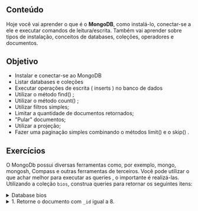 #
## Conteúdo
Hoje você vai aprender o que é o **MongoDB**, como instalá-lo, conectar-se a ele e executar comandos de leitura/escrita. Também vai aprender sobre tipos de instalação, conceitos de databases, coleções, operadores e documentos.
## Objetivo
- Instalar e conectar-se ao MongoDB
- Listar databases e coleções
- Executar operações de escrita ( inserts ) no banco de dados
- Utilizar o método find() ;
- Utilizar o método count() ;
- Utilizar filtros simples;
- Limitar a quantidade de documentos retornados;
- "Pular" documentos;
- Utilizar a projeção;
- Fazer uma paginação simples combinando o métodos limit() e o skip() .
## Exercícios
O MongoDb possui diversas ferramentas como, por exemplo, mongo, mongosh, Compass e outras ferramentas de terceiros. Você pode utilizar o que achar melhor para executar as queries , o importante é realizá-las.
Utilizando a coleção `bios`, construa queries para retornar os seguintes itens:
<details>
  <summary>Database bios</summary>

```json
db.bios.insertMany([
   {
       "_id" : 1,
       "name" : {
           "first" : "John",
           "last" : "Backus"
       },
       "birth" : ISODate("1924-12-03T05:00:00Z"),
       "death" : ISODate("2007-03-17T04:00:00Z"),
       "contribs" : [
           "Fortran",
           "ALGOL",
           "Backus-Naur Form",
           "FP"
       ],
       "awards" : [
           {
               "award" : "W.W. McDowell Award",
               "year" : 1967,
               "by" : "IEEE Computer Society"
           },
           {
               "award" : "National Medal of Science",
               "year" : 1975,
               "by" : "National Science Foundation"
           },
           {
               "award" : "Turing Award",
               "year" : 1977,
               "by" : "ACM"
           },
           {
               "award" : "Draper Prize",
               "year" : 1993,
               "by" : "National Academy of Engineering"
           }
       ]
   },
   {
       "_id" : ObjectId("51df07b094c6acd67e492f41"),
       "name" : {
           "first" : "John",
           "last" : "McCarthy"
       },
       "birth" : ISODate("1927-09-04T04:00:00Z"),
       "death" : ISODate("2011-12-24T05:00:00Z"),
       "contribs" : [
           "Lisp",
           "Artificial Intelligence",
           "ALGOL"
       ],
       "awards" : [
           {
               "award" : "Turing Award",
               "year" : 1971,
               "by" : "ACM"
           },
           {
               "award" : "Kyoto Prize",
               "year" : 1988,
               "by" : "Inamori Foundation"
           },
           {
               "award" : "National Medal of Science",
               "year" : 1990,
               "by" : "National Science Foundation"
           }
       ]
   },
   {
       "_id" : 3,
       "name" : {
           "first" : "Grace",
           "last" : "Hopper"
       },
       "title" : "Rear Admiral",
       "birth" : ISODate("1906-12-09T05:00:00Z"),
       "death" : ISODate("1992-01-01T05:00:00Z"),
       "contribs" : [
           "UNIVAC",
           "compiler",
           "FLOW-MATIC",
           "COBOL"
       ],
       "awards" : [
           {
               "award" : "Computer Sciences Man of the Year",
               "year" : 1969,
               "by" : "Data Processing Management Association"
           },
           {
               "award" : "Distinguished Fellow",
               "year" : 1973,
               "by" : " British Computer Society"
           },
           {
               "award" : "W. W. McDowell Award",
               "year" : 1976,
               "by" : "IEEE Computer Society"
           },
           {
               "award" : "National Medal of Technology",
               "year" : 1991,
               "by" : "United States"
           }
       ]
   },
   {
       "_id" : 4,
       "name" : {
           "first" : "Kristen",
           "last" : "Nygaard"
       },
       "birth" : ISODate("1926-08-27T04:00:00Z"),
       "death" : ISODate("2002-08-10T04:00:00Z"),
       "contribs" : [
           "OOP",
           "Simula"
       ],
       "awards" : [
           {
               "award" : "Rosing Prize",
               "year" : 1999,
               "by" : "Norwegian Data Association"
           },
           {
               "award" : "Turing Award",
               "year" : 2001,
               "by" : "ACM"
           },
           {
               "award" : "IEEE John von Neumann Medal",
               "year" : 2001,
               "by" : "IEEE"
           }
       ]
   },
   {
       "_id" : 5,
       "name" : {
           "first" : "Ole-Johan",
           "last" : "Dahl"
       },
       "birth" : ISODate("1931-10-12T04:00:00Z"),
       "death" : ISODate("2002-06-29T04:00:00Z"),
       "contribs" : [
           "OOP",
           "Simula"
       ],
       "awards" : [
           {
               "award" : "Rosing Prize",
               "year" : 1999,
               "by" : "Norwegian Data Association"
           },
           {
               "award" : "Turing Award",
               "year" : 2001,
               "by" : "ACM"
           },
           {
               "award" : "IEEE John von Neumann Medal",
               "year" : 2001,
               "by" : "IEEE"
           }
       ]
   },
   {
       "_id" : 6,
       "name" : {
           "first" : "Guido",
           "last" : "van Rossum"
       },
       "birth" : ISODate("1956-01-31T05:00:00Z"),
       "contribs" : [
           "Python"
       ],
       "awards" : [
           {
               "award" : "Award for the Advancement of Free Software",
               "year" : 2001,
               "by" : "Free Software Foundation"
           },
           {
               "award" : "NLUUG Award",
               "year" : 2003,
               "by" : "NLUUG"
           }
       ]
   },
   {
       "_id" : ObjectId("51e062189c6ae665454e301d"),
       "name" : {
           "first" : "Dennis",
           "last" : "Ritchie"
       },
       "birth" : ISODate("1941-09-09T04:00:00Z"),
       "death" : ISODate("2011-10-12T04:00:00Z"),
       "contribs" : [
           "UNIX",
           "C"
       ],
       "awards" : [
           {
               "award" : "Turing Award",
               "year" : 1983,
               "by" : "ACM"
           },
           {
               "award" : "National Medal of Technology",
               "year" : 1998,
               "by" : "United States"
           },
           {
               "award" : "Japan Prize",
               "year" : 2011,
               "by" : "The Japan Prize Foundation"
           }
       ]
   },
   {
       "_id" : 8,
       "name" : {
           "first" : "Yukihiro",
           "aka" : "Matz",
           "last" : "Matsumoto"
       },
       "birth" : ISODate("1965-04-14T04:00:00Z"),
       "contribs" : [
           "Ruby"
       ],
       "awards" : [
           {
               "award" : "Award for the Advancement of Free Software",
               "year" : "2011",
               "by" : "Free Software Foundation"
           }
       ]
   },
   {
       "_id" : 9,
       "name" : {
           "first" : "James",
           "last" : "Gosling"
       },
       "birth" : ISODate("1955-05-19T04:00:00Z"),
       "contribs" : [
           "Java"
       ],
       "awards" : [
           {
               "award" : "The Economist Innovation Award",
               "year" : 2002,
               "by" : "The Economist"
           },
           {
               "award" : "Officer of the Order of Canada",
               "year" : 2007,
               "by" : "Canada"
           }
       ]
   },
   {
       "_id" : 10,
       "name" : {
           "first" : "Martin",
           "last" : "Odersky"
       },
       "contribs" : [
           "Scala"
       ]
   }

] )
  ```
from: [The bios Example Collection](https://docs.mongodb.com/manual/reference/bios-example-collection/)
</details>
<details>
  <summary>1. Retorne o documento com <code>_id</code> igual a 8.</summary>
  
 ```json
 db.bios.find({ _id: 8 })
   ```
   
 </details>
